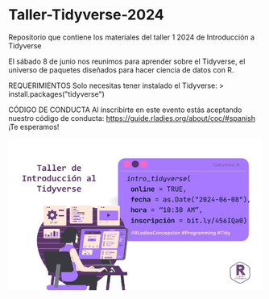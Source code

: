 # Taller-Tidyverse-2024
Repositorio que contiene los materiales del taller 1 2024 de Introducción a Tidyverse

El sábado 8 de junio nos reunimos para aprender sobre el Tidyverse, el universo de paquetes diseñados para hacer ciencia de datos con R. 

REQUERIMIENTOS
Solo necesitas tener instalado el Tidyverse: > install.packages("tidyverse")

CÓDIGO DE CONDUCTA
Al inscribirte en este evento estás aceptando nuestro código de conducta: https://guide.rladies.org/about/coc/#spanish ¡Te esperamos!

![](https://github.com/Rladies-Concepcion/Taller-Tidyverse-2024/blob/main/taller_rladies.jpeg)
